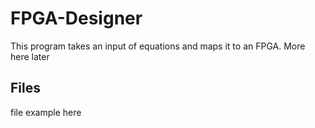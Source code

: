 # FPGA-Designer

This program takes an input of equations and maps it to an FPGA. More here later

## Files
file example here


